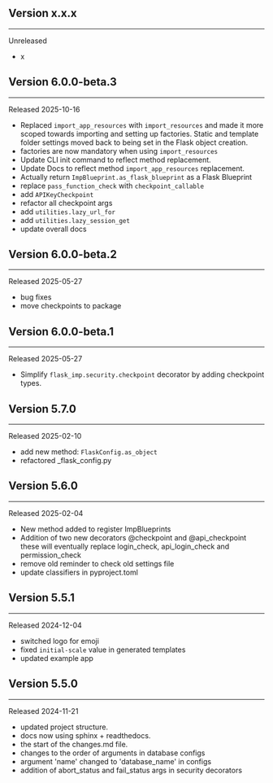 ## Version x.x.x

---

Unreleased

- x

## Version 6.0.0-beta.3

---

Released 2025-10-16

- Replaced `import_app_resources` with `import_resources` and made it more scoped towards
  importing and setting up factories. Static and template folder settings moved back to
  being set in the Flask object creation.
- factories are now mandatory when using `import_resources`
- Update CLI init command to reflect method replacement.
- Update Docs to reflect method `import_app_resources` replacement.
- Actually return `ImpBlueprint.as_flask_blueprint` as a Flask Blueprint
- replace `pass_function_check` with `checkpoint_callable`
- add `APIKeyCheckpoint`
- refactor all checkpoint args
- add `utilities.lazy_url_for`
- add `utilities.lazy_session_get`
- update overall docs

## Version 6.0.0-beta.2

---

Released 2025-05-27

- bug fixes
- move checkpoints to package

## Version 6.0.0-beta.1

---

Released 2025-05-27

- Simplify `flask_imp.security.checkpoint` decorator by adding checkpoint types.

## Version 5.7.0

---

Released 2025-02-10

- add new method: `FlaskConfig.as_object`
- refactored _flask_config.py

## Version 5.6.0

---

Released 2025-02-04

- New method added to register ImpBlueprints
- Addition of two new decorators @checkpoint and @api_checkpoint these will eventually
  replace login_check, api_login_check and permission_check
- remove old reminder to check old settings file
- update classifiers in pyproject.toml

## Version 5.5.1

---

Released 2024-12-04

- switched logo for emoji
- fixed `initial-scale` value in generated templates
- updated example app

## Version 5.5.0

---

Released 2024-11-21

- updated project structure.
- docs now using sphinx + readthedocs.
- the start of the changes.md file.
- changes to the order of arguments in database configs
- argument 'name' changed to 'database_name' in configs
- addition of abort_status and fail_status args in security decorators
